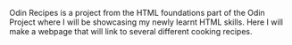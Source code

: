 Odin Recipes is a project from the HTML foundations part of the Odin Project where I will be showcasing my newly learnt HTML skills. Here I will make a webpage that will link to several different cooking recipes.